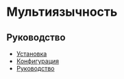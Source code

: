 Мультиязычность
===

## Руководство

* [Установка](install.md)
* [Конфигурация](config.md)
* [Руководство](guide.md)
